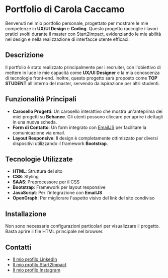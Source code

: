# Portfolio di Carola Caccamo

Benvenuti nel mio portfolio personale, progettato per mostrare le mie competenze in **UX/UI Design** e **Coding**. Questo progetto raccoglie i lavori pratici svolti durante il master con Start2Impact, evidenziando le mie abilità nel design e nella realizzazione di interfacce utente efficaci.

## Descrizione

Il portfolio è stato realizzato principalmente per i recruiter, con l'obiettivo di mettere in luce le mie capacità come **UX/UI Designer** e la mia conoscenza di tecnologie front-end. Inoltre, questo progetto sarà proposto come **TOP STUDENT** all'interno del master, servendo da ispirazione per altri studenti.

## Funzionalità Principali

- **Carosello Progetti**: Un carosello interattivo che mostra un'anteprima dei miei progetti su **Behance**. Gli utenti possono cliccare per aprire i dettagli in una nuova scheda.
- **Form di Contatto**: Un form integrato con [EmailJS](https://www.emailjs.com) per facilitare la comunicazione via email.
- **Layout Responsive**: Il design è completamente ottimizzato per diversi dispositivi utilizzando il framework **Bootstrap**.

## Tecnologie Utilizzate

- **HTML**: Struttura del sito
- **CSS**: Styling
- **SAAS**: Preprocessore per il CSS
- **Bootstrap**: Framework per layout responsive
- **JavaScript**: Per l'integrazione con **EmailJS**
- **OpenGraph**: Per migliorare l'aspetto visivo del link del sito condiviso

## Installazione

Non sono necessarie configurazioni particolari per visualizzare il progetto. Basta aprire il file HTML principale nel browser.

## Contatti

- [Il mio profilo LinkedIn](https://www.linkedin.com/in/caccamocarola/)
- [Il mio profilo Start2Impact](https://talent.start2impact.it/profile/carola-caccamo)
- [Il mio profilo Instagram](https://www.instagram.com/carolac_uxui/)
